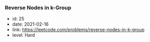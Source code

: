 ### Reverse Nodes in k-Group

* id: 25
* date: 2021-02-16
* link: https://leetcode.com/problems/reverse-nodes-in-k-group
* level: Hard
